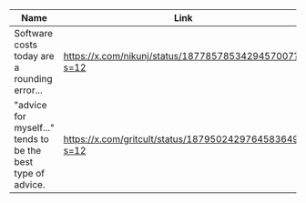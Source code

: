 | Name        | Link           | 
| ------------- | ------------ | 
| Software costs today are a rounding error... | https://x.com/nikunj/status/1877857853429457007?s=12 | 2025-01-16T20:39:10.530Z |
  | "advice for myself..." tends to be the best type of advice. | https://x.com/gritcult/status/1879502429764583649?s=12 | 2025-01-16T20:34:26.452Z |